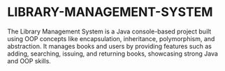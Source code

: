 # LIBRARY-MANAGEMENT-SYSTEM
The Library Management System is a Java console-based project built using OOP concepts like encapsulation, inheritance, polymorphism, and abstraction. It manages books and users by providing features such as adding, searching, issuing, and returning books, showcasing strong Java and OOP skills.
